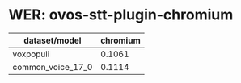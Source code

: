 
# WER: ovos-stt-plugin-chromium
|dataset/model|chromium|
|-|-|
| voxpopuli | 0.1061 |
| common_voice_17_0 | 0.1114 |